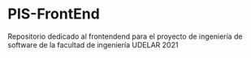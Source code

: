 # PIS-FrontEnd
Repositorio dedicado al frontendend para el proyecto de ingeniería de software de la facultad de ingeniería UDELAR 2021
